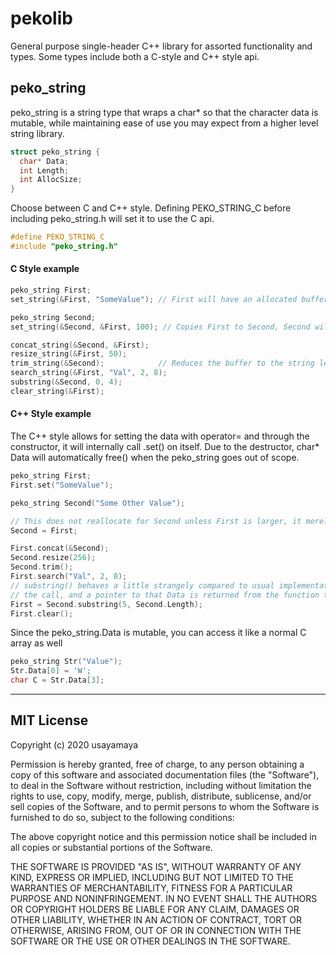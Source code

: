 # pekolib
General purpose single-header C++ library for assorted functionality and types. Some types include both a C-style and C++ style api.

## peko_string
peko_string is a string type that wraps a char* so that the character data is mutable, while maintaining ease of use you may expect from a higher level string library.

```cpp
struct peko_string {
  char* Data;
  int Length;
  int AllocSize;
}
```

Choose between C and C++ style. Defining PEKO_STRING_C before including peko_string.h will set it to use the C api.

```cpp
#define PEKO_STRING_C
#include "peko_string.h"
```

#### C Style example
```cpp
peko_string First;
set_string(&First, "SomeValue"); // First will have an allocated buffer that fits the size of the string automatically

peko_string Second;
set_string(&Second, &First, 100); // Copies First to Second, Second will have 100 character buffer

concat_string(&Second, &First);
resize_string(&First, 50);
trim_string(&Second);            // Reduces the buffer to the string length
search_string(&First, "Val", 2, 8);
substring(&Second, 0, 4);
clear_string(&First);
```

#### C++ Style example
The C++ style allows for setting the data with operator= and through the constructor, it will internally call .set() on itself.
Due to the destructor, char* Data will automatically free() when the peko_string goes out of scope.

```cpp
peko_string First;
First.set("SomeValue");

peko_string Second("Some Other Value");

// This does not reallocate for Second unless First is larger, it merely copies the characters into Second's buffer
Second = First;

First.concat(&Second);
Second.resize(256);
Second.trim();
First.search("Val", 2, 8);
// substring() behaves a little strangely compared to usual implementations. Second.Data becomes the substring after 
// the call, and a pointer to that Data is returned from the function to facilitate ease of setting another string
First = Second.substring(5, Second.Length);
First.clear();
```

Since the peko_string.Data is mutable, you can access it like a normal C array as well
```cpp
peko_string Str("Value");
Str.Data[0] = 'W';
char C = Str.Data[3];
```

------

## MIT License

Copyright (c) 2020 usayamaya

Permission is hereby granted, free of charge, to any person obtaining a copy
of this software and associated documentation files (the "Software"), to deal
in the Software without restriction, including without limitation the rights
to use, copy, modify, merge, publish, distribute, sublicense, and/or sell
copies of the Software, and to permit persons to whom the Software is
furnished to do so, subject to the following conditions:

The above copyright notice and this permission notice shall be included in all
copies or substantial portions of the Software.

THE SOFTWARE IS PROVIDED "AS IS", WITHOUT WARRANTY OF ANY KIND, EXPRESS OR
IMPLIED, INCLUDING BUT NOT LIMITED TO THE WARRANTIES OF MERCHANTABILITY,
FITNESS FOR A PARTICULAR PURPOSE AND NONINFRINGEMENT. IN NO EVENT SHALL THE
AUTHORS OR COPYRIGHT HOLDERS BE LIABLE FOR ANY CLAIM, DAMAGES OR OTHER
LIABILITY, WHETHER IN AN ACTION OF CONTRACT, TORT OR OTHERWISE, ARISING FROM,
OUT OF OR IN CONNECTION WITH THE SOFTWARE OR THE USE OR OTHER DEALINGS IN THE
SOFTWARE.
